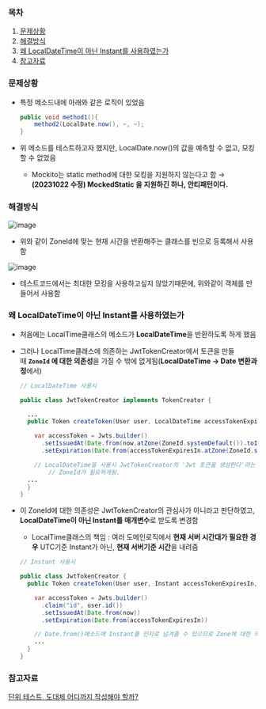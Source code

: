 ### 목차
1. [문제상황](#문제상황)
2. [해결방식](#해결방식)
3. [왜 LocalDateTime이 아닌 Instant를 사용하였는가](#왜-localdatetime이-아닌-instant를-사용하였는가)
4. [참고자료](#참고자료)


### 문제상황

- 특정 메소드내에 아래와 같은 로직이 있었음
    
    ```java
    public void method1(){
    	method2(LocalDate.now(), ~, ~);
    }
    ```
    
- 위 메소드를 테스트하고자 했지만, LocalDate.now()의 값을 예측할 수 없고, 모킹할 수 없었음
    - Mockito는 static method에 대한 모킹을 지원하지 않는다고 함 → **(20231022 수정) MockedStatic 을 지원하긴 하나, 안티패턴이다.**

### 해결방식

![image](https://github.com/shinyubin989/note/assets/69676101/14b30d2d-7a88-4e5f-b9ea-7131b76105ed)

- 위와 같이 ZoneId에 맞는 현재 시간을 반환해주는 클래스를 빈으로 등록해서 사용함

![image](https://github.com/shinyubin989/note/assets/69676101/db0b7e11-7ae8-49b0-9e66-dd0c131d6346)

- 테스트코드에서는 최대한 모킹을 사용하고싶지 않았기때문에, 위와같이 객체를 만들어서 사용함

### 왜 LocalDateTime이 아닌 Instant를 사용하였는가

- 처음에는 LocalTime클래스의 메소드가 **LocalDateTime**을 반환하도록 하게 했음
- 그러나 LocalTime클래스에 의존하는 JwtTokenCreator에서 토큰을 만들때 **`ZoneId` 에 대한 의존성**을 가질 수 밖에 없게됨(**LocalDateTime -> Date 변환과정**에서)
    
    ```java
    // LocalDateTime 사용시
    
    public class JwtTokenCreator implements TokenCreator {
    
      ...
      public Token createToken(User user, LocalDateTime accessTokenExpiresIn, LocalDateTime refreshTokenExpiresIn, LocalDateTime now) {
    
        var accessToken = Jwts.builder()
          .setIssuedAt(Date.from(now.atZone(ZoneId.systemDefault()).toInstant()))
          .setExpiration(Date.from(accessTokenExpiresIn.atZone(ZoneId.systemDefault()).toInstant()))
    
        // LocalDateTime을 사용시 JwtTokenCreator의 'Jwt 토큰을 생성한다'라는 책임과 맞지않는 의존성인 
    		// ZoneId가 필요하게됨.
      ...
      }
    }
    ```
    
- 이 ZoneId에 대한 의존성은 JwtTokenCreator의 관심사가 아니라고 판단하였고, **LocalDateTime이 아닌 Instant를 매개변수**로 받도록 변경함
    - LocalTime클래스의 책임 : 여러 도메인로직에서 **현재 서버 시간대가 필요한 경우** UTC기준 Instant가 아닌, **현재 서버기준 시간**을 내려줌
    
    ```java
    // Instant 사용시
    
    public class JwtTokenCreator {
      public Token createToken(User user, Instant accessTokenExpiresIn, Instant refreshTokenExpiresIn, Instant now) {
    
        var accessToken = Jwts.builder()
          .claim("id", user.id())
          .setIssuedAt(Date.from(now))
          .setExpiration(Date.from(accessTokenExpiresIn))
    
        // Date.from()메소드에 Instant를 인자로 넘겨줄 수 있으므로 Zone에 대한 의존성이 불필요
        ...
      }
    }
    ```

### 참고자료
[단위 테스트, 도대체 어디까지 작성해야 할까?](https://medium.com/@lette1394/%EB%8B%A8%EC%9C%84-%ED%85%8C%EC%8A%A4%ED%8A%B8-%EB%8F%84%EB%8C%80%EC%B2%B4-%EC%96%B4%EB%94%94%EA%B9%8C%EC%A7%80-%EC%9E%91%EC%84%B1%ED%95%B4%EC%95%BC-%ED%95%A0%EA%B9%8C-a187eb5b1753)

